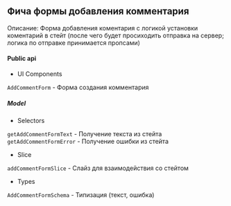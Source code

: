 ## Фича формы добавления комментария

Описание:
Форма добавления коментария с логикой установки коментарий в стейт (после чего будет просиходить отправка на сервер; логика по отправке принимается пропсами)

#### Public api

- UI Components

`AddCommentForm` - Форма создания комментария 

##### Model

- Selectors

`getAddCommentFormText` - Получение текста из стейта
`getAddCommentFormError` - Получение ошибки из стейта

- Slice

`addCommentFormSlice` - Слайз для взаимодействия со стейтом

- Types

`AddCommentFormSchema` - Типизация (текст, ошибка)
